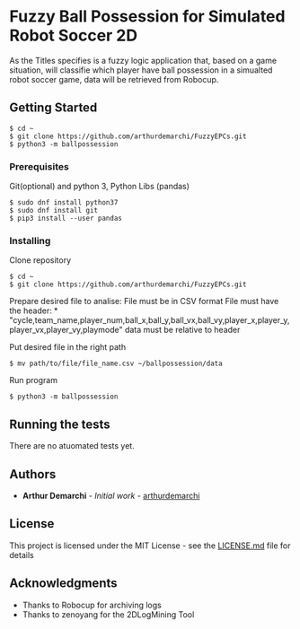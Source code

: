 # Fuzzy Ball Possession for Simulated Robot Soccer 2D

As the Titles specifies is a fuzzy logic application that, based on a game situation, will classifie which player have ball possession in a simualted
robot soccer game, data will be retrieved from Robocup.

## Getting Started

```
$ cd ~
$ git clone https://github.com/arthurdemarchi/FuzzyEPCs.git
$ python3 -m ballpossession
```

### Prerequisites


Git(optional) and python 3, Python Libs (pandas)

```
$ sudo dnf install python37
$ sudo dnf install git
$ pip3 install --user pandas
```



### Installing

Clone repository

```
$ cd ~
$ git clone https://github.com/arthurdemarchi/FuzzyEPCs.git
```

Prepare desired file to analise:
    File must be in CSV format
    File must have the header:
    * "cycle,team_name,player_num,ball_x,ball_y,ball_vx,ball_vy,player_x,player_y,player_vx,player_vy,playmode"
    data must be relative to header

Put desired file in the right path
```
$ mv path/to/file/file_name.csv ~/ballpossession/data
```

Run program
```
$ python3 -m ballpossession
```

## Running the tests

There are no atuomated tests yet.


## Authors

* **Arthur Demarchi** - *Initial work* - [arthurdemarchi](https://github.com/arthurdemarchi)

## License

This project is licensed under the MIT License - see the [LICENSE.md](LICENSE.md) file for details

## Acknowledgments

* Thanks to Robocup for archiving logs
* Thanks to zenoyang for the 2DLogMining Tool